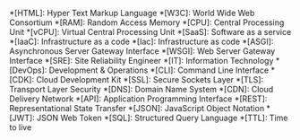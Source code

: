 *[HTML]: Hyper Text Markup Language
*[W3C]: World Wide Web Consortium
*[RAM]: Random Access Memory
*[CPU]: Central Processing Unit
*[vCPU]: Virtual Central Processing Unit
*[SaaS]: Software as a service
*[IaaC]: Infrastructure as a code
*[Iac]: Infrastructure as code
*[ASGI]: Asynchronous Server Gateway Interface
*[WSGI]: Web Server Gateway Interface
*[SRE]: Site Reliability Engineer
*[IT]: Information Technology
*[DevOps]: Development & Operations
*[CLI]: Command Line Interface
*[CDK]: Cloud Development Kit
*[SSL]: Secure Sockets Layer
*[TLS]: Transport Layer Security
*[DNS]: Domain Name System
*[CDN]: Cloud Delivery Network
*[API]: Application Programming Interface
*[REST]: Representational State Transfer
*[JSON]: JavaScript Object Notation
*[JWT]: JSON Web Token
*[SQL]: Structured Query Language
*[TTL]: Time to live
